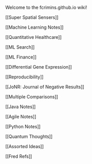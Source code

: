 Welcome to the fcrimins.github.io wiki!

[[Super Spatial Sensers]]

[[Machine Learning Notes]]

[[Quantitative Healthcare]]

[[ML Search]]

[[ML Finance]]

[[Differential Gene Expression]]

[[Reproducibility]]

[[JoNR: Journal of Negative Results]]

[[Multiple Comparisons]]

[[Java Notes]]

[[Agile Notes]]

[[Python Notes]]

[[Quantum Thoughts]]

[[Assorted Ideas]]

[[Fred Refs]]